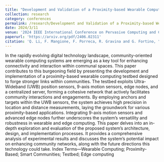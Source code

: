 ```yaml
---
title: "Development and Validation of a Proximity-based Wearable Computing Testbed for Community-oriented Wearable Systems"
collection: research
category: conferences
permalink: /research/Development and Validation of a Proximity-based Wearable Computing Testbed for Community-oriented Wearable Systems
date: 2024/3/11
venue: '2024 IEEE International Conference on Pervasive Computing and Communications Workshops and other Affiliated Events (PerCom Workshops)'
paperurl: 'https://arxiv.org/pdf/2406.02311'
citation: 'Q. Li, F. Mangione, F. Porreca, R. Gravina and G. Fortino, "Development and Validation of a Proximity-based Wearable Computing Testbed for Community-oriented Wearable Systems," 2024 IEEE International Conference on Pervasive Computing and Communications Workshops and other Affiliated Events (PerCom Workshops), Biarritz, France, 2024, pp. 45-50, doi: 10.1109/PerComWorkshops59983.2024.10502607. keywords: {Data privacy;Conferences;Motion detection;Sensor systems;Robustness;Security;Servers;Wearable Computing;Proximity-Based;Smart Communities;Testbed;Edge computing}'
---
```


In the rapidly evolving digital technology landscape,
community-oriented wearable computing systems are emerging
as a key tool for enhancing connectivity and interaction within
communal spaces. This paper contributes to this burgeoning
field by presenting the development and implementation of a
proximity-based wearable computing testbed designed to forge
stronger links within communities. The testbed exploits Ultra-Wideband (UWB) position sensors, 9-axis motion sensors, edge nodes, and a centralized server, forming a cohesive network that actively facilitates community interactions and engagements. By employing anchors and targets within the UWB sensors, the system achieves high precision in location and distance measurements, laying the groundwork for various proximity-based applications. Integrating 9-axis motion sensors and advanced edge nodes further underscores the system’s versatility and robustness in wearable and edge computing. This paper delves into an in-depth exploration and evaluation of the proposed system’s architecture, design, and implementation processes. It provides a comprehensive analysis of experimental results and discusses the system’s potential impact on enhancing community networks, along with the future directions this technology could take.
Index Terms—Wearable Computing; Proximity-Based; Smart
Communities; Testbed; Edge computing